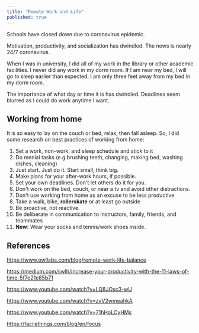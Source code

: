 ```yaml
---
title: "Remote Work and Life"
published: true
---
```


Schools have closed down due to coronavirus epidemic. 

Motivation, productivity, and socialization has dwindled. The news is nearly 24/7 coronavirus. 

When I was in university, I did all of my work in the library or other academic facilities. I never did any work in my dorm room. If I am near my bed, I will go to sleep earlier than expected. I am only three feet away from my bed in my dorm room. 

The importance of what day or time it is has dwindled. Deadlines seem blurred as I could do work anytime I want. 

## Working from home
It is so easy to lay on the couch or bed, relax, then fall asleep. So, I did some research on best practices of working from home:

1. Set a work, non-work, and sleep schedule and stick to it
2. Do menial tasks (e.g brushing teeth, changing, making bed, washing dishes, cleaning)
3. Just start. Just do it. Start small, think big.
4. Make plans for your after-work hours, if possible.
5. Set your own deadlines. Don't let others do it for you.
6. Don't work on the bed, couch, or near a tv and avoid other distractions.
7. Don't use working from home as an excuse to be less productive
8. Take a walk, bike, **rollerskate** or at least go outside
9. Be proactive, not reactive.
10. Be deliberate in communication to instructors, family, friends, and teammates
11. **New:** Wear your socks and tennis/work shoes inside.

## References
https://www.owllabs.com/blog/remote-work-life-balance

https://medium.com/swlh/increase-your-productivity-with-the-11-laws-of-time-5f7e21e85b71

https://www.youtube.com/watch?v=LQ8JOsc3-wU

https://www.youtube.com/watch?v=zvV2wmeahkA

https://www.youtube.com/watch?v=71hHoLCyHMs

https://facilethings.com/blog/en/focus
